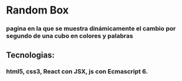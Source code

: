 # Random Box

### pagina en la que se muestra dinámicamente el cambio por segundo de una cubo en colores y palabras

## Tecnologias:

### html5, css3, React con JSX, js con Ecmascript 6.
